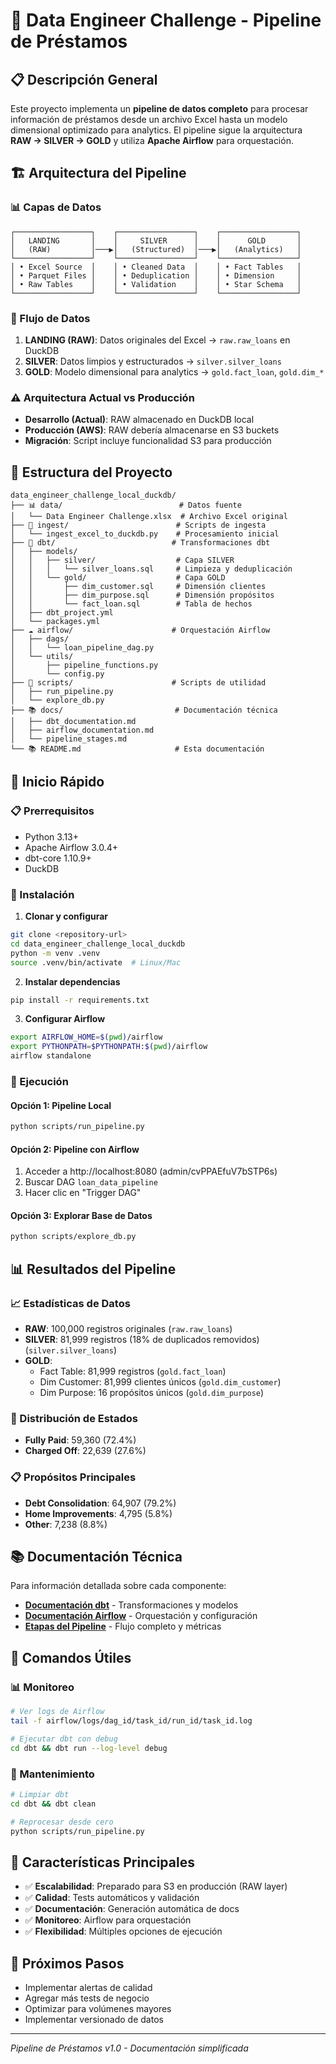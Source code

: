 # 🚀 Data Engineer Challenge - Pipeline de Préstamos

## 📋 Descripción General

Este proyecto implementa un **pipeline de datos completo** para procesar información de préstamos desde un archivo Excel hasta un modelo dimensional optimizado para analytics. El pipeline sigue la arquitectura **RAW → SILVER → GOLD** y utiliza **Apache Airflow** para orquestación.

## 🏗️ Arquitectura del Pipeline

### 📊 Capas de Datos

```
┌─────────────────┐    ┌─────────────────┐    ┌─────────────────┐
│   LANDING       │    │     SILVER      │    │      GOLD       │
│   (RAW)         │───▶│   (Structured)  │───▶│   (Analytics)   │
└─────────────────┘    └─────────────────┘    └─────────────────┘
│ • Excel Source  │    │ • Cleaned Data  │    │ • Fact Tables   │
│ • Parquet Files │    │ • Deduplication │    │ • Dimension     │
│ • Raw Tables    │    │ • Validation    │    │ • Star Schema   │
└─────────────────┘    └─────────────────┘    └─────────────────┘
```

### 🔄 Flujo de Datos

1. **LANDING (RAW)**: Datos originales del Excel → `raw.raw_loans` en DuckDB
2. **SILVER**: Datos limpios y estructurados → `silver.silver_loans`
3. **GOLD**: Modelo dimensional para analytics → `gold.fact_loan`, `gold.dim_*`

### ⚠️ **Arquitectura Actual vs Producción**
- **Desarrollo (Actual)**: RAW almacenado en DuckDB local
- **Producción (AWS)**: RAW debería almacenarse en S3 buckets
- **Migración**: Script incluye funcionalidad S3 para producción

## 📁 Estructura del Proyecto

```
data_engineer_challenge_local_duckdb/
├── 📊 data/                          # Datos fuente
│   └── Data Engineer Challenge.xlsx  # Archivo Excel original
├── 🔧 ingest/                        # Scripts de ingesta
│   └── ingest_excel_to_duckdb.py    # Procesamiento inicial
├── 🎯 dbt/                          # Transformaciones dbt
│   ├── models/
│   │   ├── silver/                  # Capa SILVER
│   │   │   └── silver_loans.sql     # Limpieza y deduplicación
│   │   └── gold/                    # Capa GOLD
│   │       ├── dim_customer.sql     # Dimensión clientes
│   │       ├── dim_purpose.sql      # Dimensión propósitos
│   │       └── fact_loan.sql        # Tabla de hechos
│   ├── dbt_project.yml
│   └── packages.yml
├── ☁️ airflow/                      # Orquestación Airflow
│   ├── dags/
│   │   └── loan_pipeline_dag.py
│   └── utils/
│       ├── pipeline_functions.py
│       └── config.py
├── 📜 scripts/                      # Scripts de utilidad
│   ├── run_pipeline.py
│   └── explore_db.py
├── 📚 docs/                         # Documentación técnica
│   ├── dbt_documentation.md
│   ├── airflow_documentation.md
│   └── pipeline_stages.md
└── 📚 README.md                     # Esta documentación
```

## 🚀 Inicio Rápido

### 📋 Prerrequisitos
- Python 3.13+
- Apache Airflow 3.0.4+
- dbt-core 1.10.9+
- DuckDB

### 🔧 Instalación

1. **Clonar y configurar**
```bash
git clone <repository-url>
cd data_engineer_challenge_local_duckdb
python -m venv .venv
source .venv/bin/activate  # Linux/Mac
```

2. **Instalar dependencias**
```bash
pip install -r requirements.txt
```

3. **Configurar Airflow**
```bash
export AIRFLOW_HOME=$(pwd)/airflow
export PYTHONPATH=$PYTHONPATH:$(pwd)/airflow
airflow standalone
```

### 🎯 Ejecución

#### Opción 1: Pipeline Local
```bash
python scripts/run_pipeline.py
```

#### Opción 2: Pipeline con Airflow
1. Acceder a http://localhost:8080 (admin/cvPPAEfuV7bSTP6s)
2. Buscar DAG `loan_data_pipeline`
3. Hacer clic en "Trigger DAG"

#### Opción 3: Explorar Base de Datos
```bash
python scripts/explore_db.py
```

## 📊 Resultados del Pipeline

### 📈 Estadísticas de Datos
- **RAW**: 100,000 registros originales (`raw.raw_loans`)
- **SILVER**: 81,999 registros (18% de duplicados removidos) (`silver.silver_loans`)
- **GOLD**: 
  - Fact Table: 81,999 registros (`gold.fact_loan`)
  - Dim Customer: 81,999 clientes únicos (`gold.dim_customer`)
  - Dim Purpose: 16 propósitos únicos (`gold.dim_purpose`)

### 🎯 Distribución de Estados
- **Fully Paid**: 59,360 (72.4%)
- **Charged Off**: 22,639 (27.6%)

### 📋 Propósitos Principales
- **Debt Consolidation**: 64,907 (79.2%)
- **Home Improvements**: 4,795 (5.8%)
- **Other**: 7,238 (8.8%)

## 📚 Documentación Técnica

Para información detallada sobre cada componente:

- **[Documentación dbt](docs/dbt_documentation.md)** - Transformaciones y modelos
- **[Documentación Airflow](docs/airflow_documentation.md)** - Orquestación y configuración
- **[Etapas del Pipeline](docs/pipeline_stages.md)** - Flujo completo y métricas

## 🔧 Comandos Útiles

### 📊 Monitoreo
```bash
# Ver logs de Airflow
tail -f airflow/logs/dag_id/task_id/run_id/task_id.log

# Ejecutar dbt con debug
cd dbt && dbt run --log-level debug
```

### 🧹 Mantenimiento
```bash
# Limpiar dbt
cd dbt && dbt clean

# Reprocesar desde cero
python scripts/run_pipeline.py
```

## 🎯 Características Principales

- ✅ **Escalabilidad**: Preparado para S3 en producción (RAW layer)
- ✅ **Calidad**: Tests automáticos y validación
- ✅ **Documentación**: Generación automática de docs
- ✅ **Monitoreo**: Airflow para orquestación
- ✅ **Flexibilidad**: Múltiples opciones de ejecución

## 🚀 Próximos Pasos

- Implementar alertas de calidad
- Agregar más tests de negocio
- Optimizar para volúmenes mayores
- Implementar versionado de datos

---

*Pipeline de Préstamos v1.0 - Documentación simplificada*

